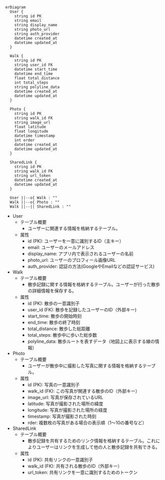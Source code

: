 ```mermaid
erDiagram
  User {
    string id PK
    string email
    string display_name
    string photo_url
    string auth_provider
    datetime created_at
    datetime updated_at
  }

  Walk {
    string id PK
    string user_id FK
    datetime start_time
    datetime end_time
    float total_distance
    int total_steps
    string polyline_data
    datetime created_at
    datetime updated_at
  }

  Photo {
    string id PK
    string walk_id FK
    string image_url
    float latitude
    float longitude
    datetime timestamp
    int order
    datetime created_at
    datetime updated_at
  }

  SharedLink {
    string id PK
    string walk_id FK
    string url_token
    datetime created_at
    datetime updated_at
  }

  User ||--o{ Walk : ""
  Walk ||--o{ Photo : ""
  Walk ||--|| SharedLink : ""
```

- User
    - テーブル概要
        - ユーザーに関連する情報を格納するテーブル。
    - 属性
        - id (PK): ユーザーを一意に識別するID（主キー）
        - email: ユーザーのメールアドレス
        - display_name: アプリ内で表示されるユーザーの名前
        - photo_url: ユーザーのプロフィール画像URL
        - auth_provider: 認証の方法(GoogleやEmailなどの認証サービス)
- Walk
    - テーブル概要
        - 散歩記録に関する情報を格納するテーブル。ユーザーが行った散歩の詳細情報を保存する。
    - 属性
        - id (PK): 散歩の一意識別子
        - user_id (FK): 散歩を記録したユーザーのID（外部キー)
        - start_time: 散歩の開始時刻
        - end_time: 散歩の終了時刻
        - total_distance: 散歩した総距離
        - total_steps: 散歩中に歩いた総歩数
        - polyline_data: 散歩ルートを表すデータ（地図上に表示する線の情報）
- Photo
    - テーブル概要
        - ユーザーが散歩中に撮影した写真に関する情報を格納するテーブル。
    - 属性
        - id (PK): 写真の一意識別子
        - walk_id (FK): この写真が関連する散歩のID（外部キー）
        - image_url: 写真が保存されているURL
        - latitude: 写真が撮影された場所の緯度
        - longitude: 写真が撮影された場所の経度
        - timestamp: 写真が撮影された時刻
        - rder: 複数枚の写真がある場合の表示順（1～10の番号など）
- SharedLink
    - テーブル概要
        - 散歩記録を共有するためのリンク情報を格納するテーブル。これによりユーザーはリンクを生成して他の人と散歩記録を共有できる。
    - 属性
        - id (PK): 共有リンクの一意識別子
        - walk_id (FK): 共有される散歩のID（外部キー）
        - url_token: 共有リンクを一意に識別するためのトークン
